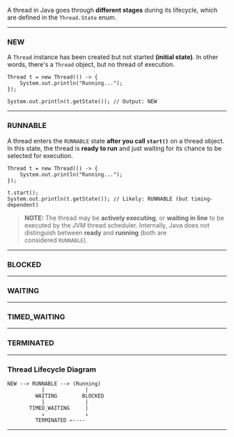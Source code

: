 
A thread in Java goes through **different stages** during its lifecycle, which are defined in the `Thread.State` enum.

---
### NEW

A `Thread` instance has been created but not started **(initial state)**. In other words, there's a `Thread` object, but no thread of execution.

```
Thread t = new Thread(() -> {
    System.out.println("Running...");
});

System.out.println(t.getState()); // Output: NEW
```

---
### RUNNABLE

A thread enters the `RUNNABLE` state **after you call `start()`** on a thread object. In this state, the thread is **ready to run** and just waiting for its chance to be selected for execution.

```
Thread t = new Thread(() -> {
    System.out.println("Running...");
});

t.start();  
System.out.println(t.getState()); // Likely: RUNNABLE (but timing-dependent)
```

> **NOTE:** The thread may be **actively executing**, or **waiting in line** to be executed by the JVM thread scheduler. Internally, Java does not distinguish between **ready** and **running** (both are considered `RUNNABLE`).

---
### BLOCKED

---
### WAITING

---
### TIMED_WAITING

---
### TERMINATED

---
### Thread Lifecycle Diagram

```
NEW --> RUNNABLE --> (Running)
           |             |
         WAITING        BLOCKED
           |             |
       TIMED_WAITING     |
           ↓             ↓
         TERMINATED ←----
```

---
